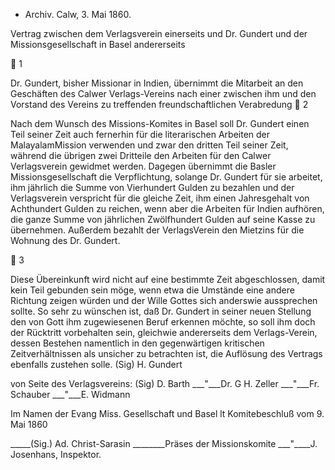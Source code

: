 + Archiv.
 Calw, 3. Mai 1860.

Vertrag zwischen dem Verlagsverein einerseits und Dr. Gundert und der Missionsgesellschaft in Basel andererseits

  1

Dr. Gundert, bisher Missionar in Indien, übernimmt die Mitarbeit an den Geschäften des Calwer Verlags-Vereins nach einer zwischen ihm und den Vorstand des Vereins zu treffenden freundschaftlichen Verabredung 
  2

Nach dem Wunsch des Missions-Komites in Basel soll Dr. Gundert einen Teil seiner Zeit auch fernerhin für die literarischen Arbeiten der MalayalamMission verwenden und zwar den dritten Teil seiner Zeit, während die übrigen zwei Dritteile den Arbeiten für den Calwer Verlagsverein gewidmet werden. Dagegen übernimmt die Basler Missionsgesellschaft die Verpflichtung, solange Dr. Gundert für sie arbeitet, ihm jährlich die Summe von Vierhundert Gulden zu bezahlen und der Verlagsverein verspricht für die gleiche Zeit, ihm einen Jahresgehalt von Achthundert Gulden zu reichen, wenn aber die Arbeiten für Indien aufhören, die ganze Summe von jährlichen Zwölfhundert Gulden auf seine Kasse zu übernehmen. Außerdem bezahlt der VerlagsVerein den Mietzins für die Wohnung des Dr. Gundert.

  3

Diese Übereinkunft wird nicht auf eine bestimmte Zeit abgeschlossen, damit kein Teil gebunden sein möge, wenn etwa die Umstände eine andere Richtung zeigen würden und der Wille Gottes sich anderswie aussprechen sollte. So sehr zu wünschen ist, daß Dr. Gundert in seiner neuen Stellung den von Gott ihm zugewiesenen Beruf erkennen möchte, so soll ihm doch der Rücktritt vorbehalten sein, gleichwie andererseits dem Verlags-Verein, dessen Bestehen namentlich in den gegenwärtigen kritischen Zeitverhältnissen als unsicher zu betrachten ist, die Auflösung des Vertrags ebenfalls zustehen solle. 
 (Sig) H. Gundert

von Seite des Verlagsvereins: (Sig) D. Barth
 ___"___Dr. G H. Zeller
 ___"___Fr. Schauber
 ___"___E. Widmann

Im Namen der Evang Miss. Gesellschaft und Basel lt Komitebeschluß vom 9. Mai 1860

 _____(Sig.) Ad. Christ-Sarasin
 ________Präses der Missionskomite
 ___"____J. Josenhans, Inspektor.
